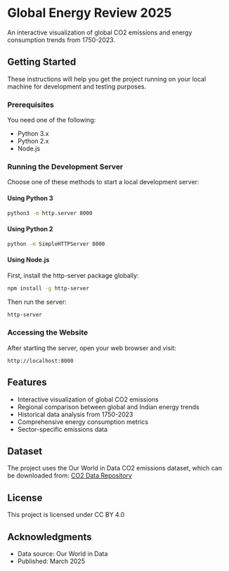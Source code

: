 # Global Energy Review 2025

An interactive visualization of global CO2 emissions and energy consumption trends from 1750-2023.

## Getting Started

These instructions will help you get the project running on your local machine for development and testing purposes.

### Prerequisites

You need one of the following:
- Python 3.x
- Python 2.x
- Node.js

### Running the Development Server

Choose one of these methods to start a local development server:

#### Using Python 3
```bash
python3 -m http.server 8000
```

#### Using Python 2
```bash
python -m SimpleHTTPServer 8000
```

#### Using Node.js
First, install the http-server package globally:
```bash
npm install -g http-server
```

Then run the server:
```bash
http-server
```

### Accessing the Website

After starting the server, open your web browser and visit:
```
http://localhost:8000
```

## Features

- Interactive visualization of global CO2 emissions
- Regional comparison between global and Indian energy trends
- Historical data analysis from 1750-2023
- Comprehensive energy consumption metrics
- Sector-specific emissions data

## Dataset

The project uses the Our World in Data CO2 emissions dataset, which can be downloaded from:
[CO2 Data Repository](https://github.com/owid/co2-data)

## License

This project is licensed under CC BY 4.0

## Acknowledgments

- Data source: Our World in Data
- Published: March 2025
